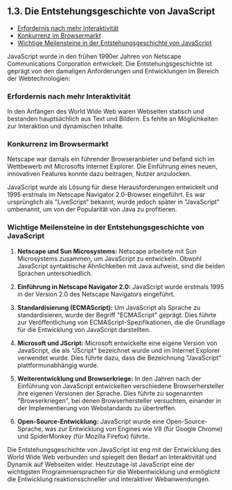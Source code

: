 ## 1.3. Die Entstehungsgeschichte von JavaScript

- [Erfordernis nach mehr Interaktivität](#erfordernis-nach-mehr-interaktivität)
- [Konkurrenz im Browsermarkt](#konkurrenz-im-browsermarkt)
- [Wichtige Meilensteine in der Entstehungsgeschichte von JavaScript](#wichtige-meilensteine-in-der-entstehungsgeschichte-von-javascript)

JavaScript wurde in den frühen 1990er Jahren von Netscape Communications Corporation entwickelt. Die Entstehungsgeschichte ist geprägt von den damaligen Anforderungen und Entwicklungen im Bereich der Webtechnologien:

### Erfordernis nach mehr Interaktivität

In den Anfängen des World Wide Web waren Webseiten statisch und bestanden hauptsächlich aus Text und Bildern. Es fehlte an Möglichkeiten zur Interaktion und dynamischen Inhalte.

### Konkurrenz im Browsermarkt

Netscape war damals ein führender Browseranbieter und befand sich im Wettbewerb mit Microsofts Internet Explorer. Die Einführung eines neuen, innovativen Features konnte dazu beitragen, Nutzer anzulocken.

JavaScript wurde als Lösung für diese Herausforderungen entwickelt und 1995 erstmals im Netscape Navigator 2.0-Browser eingeführt. Es war ursprünglich als "LiveScript" bekannt, wurde jedoch später in "JavaScript" umbenannt, um von der Popularität von Java zu profitieren.

### Wichtige Meilensteine in der Entstehungsgeschichte von JavaScript

1. **Netscape und Sun Microsystems:** Netscape arbeitete mit Sun Microsystems zusammen, um JavaScript zu entwickeln. Obwohl JavaScript syntaktische Ähnlichkeiten mit Java aufweist, sind die beiden Sprachen unterschiedlich.

2. **Einführung in Netscape Navigator 2.0:** JavaScript wurde erstmals 1995 in der Version 2.0 des Netscape Navigators eingeführt.

3. **Standardisierung (ECMAScript):** Um JavaScript als Sprache zu standardisieren, wurde der Begriff "ECMAScript" geprägt. Dies führte zur Veröffentlichung von ECMAScript-Spezifikationen, die die Grundlage für die Entwicklung von JavaScript darstellten.

4. **Microsoft und JScript:** Microsoft entwickelte eine eigene Version von JavaScript, die als "JScript" bezeichnet wurde und im Internet Explorer verwendet wurde. Dies führte dazu, dass die Bezeichnung "JavaScript" plattformunabhängig wurde.

5. **Weiterentwicklung und Browserkriege:** In den Jahren nach der Einführung von JavaScript entwickelten verschiedene Browserhersteller ihre eigenen Versionen der Sprache. Dies führte zu sogenannten "Browserkriegen", bei denen Browserhersteller versuchten, einander in der Implementierung von Webstandards zu übertreffen.

6. **Open-Source-Entwicklung:** JavaScript wurde eine Open-Source-Sprache, was zur Entwicklung von Engines wie V8 (für Google Chrome) und SpiderMonkey (für Mozilla Firefox) führte.

Die Entstehungsgeschichte von JavaScript ist eng mit der Entwicklung des World Wide Web verbunden und spiegelt den Bedarf an Interaktivität und Dynamik auf Webseiten wider. Heutzutage ist JavaScript eine der wichtigsten Programmiersprachen für die Webentwicklung und ermöglicht die Entwicklung reaktionsschneller und interaktiver Webanwendungen.
